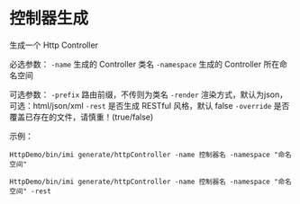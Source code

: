 # 控制器生成

生成一个 Http Controller

必选参数：
`-name` 生成的 Controller 类名
`-namespace` 生成的 Controller 所在命名空间

可选参数：
`-prefix` 路由前缀，不传则为类名
`-render` 渲染方式，默认为json，可选：html/json/xml
`-rest` 是否生成 RESTful 风格，默认 false
`-override` 是否覆盖已存在的文件，请慎重！(true/false)

示例：
```
HttpDemo/bin/imi generate/httpController -name 控制器名 -namespace "命名空间"

HttpDemo/bin/imi generate/httpController -name 控制器名 -namespace "命名空间" -rest
```